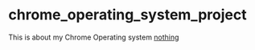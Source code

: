 # chrome_operating_system_project
This is about my Chrome Operating system
<a href="https://johnsonplu.github.io/chrome_operating_system_project/ChromeOS.html">nothing</a>
